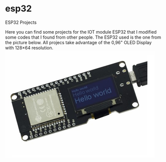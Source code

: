 # esp32
ESP32 Projects

Here you can find some projects for the IOT module ESP32 that I modified some codes that I found from other people.
The ESP32 used is the one from the picture below. All projecs take advantage of the 0,96" OLED Display with 128×64 resolution.
![Alt text](https://github.com/miltonplinio/esp32/blob/master/ESP32.png?raw=true?raw=true "Module")
